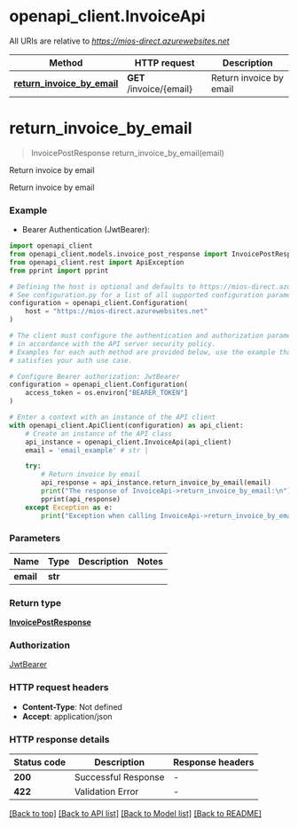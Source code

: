# openapi_client.InvoiceApi

All URIs are relative to *https://mios-direct.azurewebsites.net*

Method | HTTP request | Description
------------- | ------------- | -------------
[**return_invoice_by_email**](InvoiceApi.md#return_invoice_by_email) | **GET** /invoice/{email} | Return invoice by email


# **return_invoice_by_email**
> InvoicePostResponse return_invoice_by_email(email)

Return invoice by email

Return invoice by email

### Example

* Bearer Authentication (JwtBearer):

```python
import openapi_client
from openapi_client.models.invoice_post_response import InvoicePostResponse
from openapi_client.rest import ApiException
from pprint import pprint

# Defining the host is optional and defaults to https://mios-direct.azurewebsites.net
# See configuration.py for a list of all supported configuration parameters.
configuration = openapi_client.Configuration(
    host = "https://mios-direct.azurewebsites.net"
)

# The client must configure the authentication and authorization parameters
# in accordance with the API server security policy.
# Examples for each auth method are provided below, use the example that
# satisfies your auth use case.

# Configure Bearer authorization: JwtBearer
configuration = openapi_client.Configuration(
    access_token = os.environ["BEARER_TOKEN"]
)

# Enter a context with an instance of the API client
with openapi_client.ApiClient(configuration) as api_client:
    # Create an instance of the API class
    api_instance = openapi_client.InvoiceApi(api_client)
    email = 'email_example' # str | 

    try:
        # Return invoice by email
        api_response = api_instance.return_invoice_by_email(email)
        print("The response of InvoiceApi->return_invoice_by_email:\n")
        pprint(api_response)
    except Exception as e:
        print("Exception when calling InvoiceApi->return_invoice_by_email: %s\n" % e)
```



### Parameters


Name | Type | Description  | Notes
------------- | ------------- | ------------- | -------------
 **email** | **str**|  | 

### Return type

[**InvoicePostResponse**](InvoicePostResponse.md)

### Authorization

[JwtBearer](../README.md#JwtBearer)

### HTTP request headers

 - **Content-Type**: Not defined
 - **Accept**: application/json

### HTTP response details

| Status code | Description | Response headers |
|-------------|-------------|------------------|
**200** | Successful Response |  -  |
**422** | Validation Error |  -  |

[[Back to top]](#) [[Back to API list]](../README.md#documentation-for-api-endpoints) [[Back to Model list]](../README.md#documentation-for-models) [[Back to README]](../README.md)

